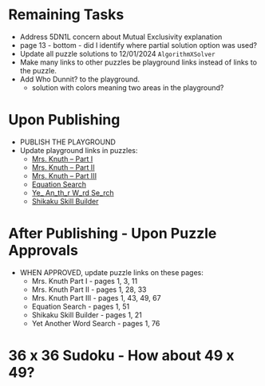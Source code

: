 # Remaining Tasks

* Address 5DN1L concern about Mutual Exclusivity explanation
* page 13 - bottom - did I identify where partial solution option was used?
* Update all puzzle solutions to 12/01/2024 `AlgorithmXSolver`
* Make many links to other puzzles be playground links instead of links to the puzzle.
* Add Who Dunnit? to the playground.
  * solution with colors meaning two areas in the playground?


# Upon Publishing

* PUBLISH THE PLAYGROUND
* Update playground links in puzzles:
  * [Mrs. Knuth – Part I](https://www.codingame.com/contribute/view/94231c8a12567007bde24553f6a9e3de55981)
  * [Mrs. Knuth – Part II](https://www.codingame.com/contribute/view/950238e7e8f40105ccd0fd6237bf60c4d25b3)
  * [Mrs. Knuth – Part III](https://www.codingame.com/contribute/view/959460130d2f9792d933f75838edb639a6dae)
  * [Equation Search](https://www.codingame.com/contribute/view/100071e2989e321b98a5118cdacdf90ebf6d26)
  * [Ye_ An_th_r W_rd Se_rch](https://www.codingame.com/contribute/view/493839424591127bcdbb6371018895b7bf742)
  * [Shikaku Skill Builder](https://www.codingame.com/contribute/view/10244722a13a0e3269ba38f7c562148ed31d32)
 

# After Publishing - Upon Puzzle Approvals

* WHEN APPROVED, update puzzle links on these pages:
  * Mrs. Knuth Part I - pages 1, 3, 11
  * Mrs. Knuth Part II - pages 1, 28, 33
  * Mrs. Knuth Part III - pages 1, 43, 49, 67
  * Equation Search - pages 1, 51
  * Shikaku Skill Builder - pages 1, 21
  * Yet Another Word Search - pages 1, 76
 
# 36 x 36 Sudoku - How about 49 x 49?
